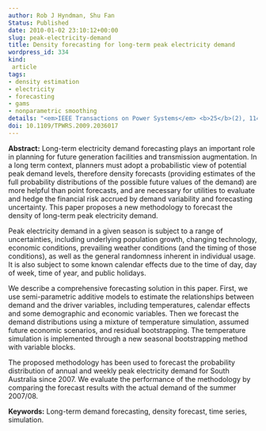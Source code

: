```yaml
---
author: Rob J Hyndman, Shu Fan
Status: Published
date: 2010-01-02 23:10:12+00:00
slug: peak-electricity-demand
title: Density forecasting for long-term peak electricity demand
wordpress_id: 334
kind:
 article
tags:
- density estimation
- electricity
- forecasting
- gams
- nonparametric smoothing
details: "<em>IEEE Transactions on Power Systems</em> <b>25</b>(2), 1142-1153"
doi: 10.1109/TPWRS.2009.2036017
---
```



**Abstract:** Long-term electricity demand forecasting plays an important role in planning for future generation facilities and transmission augmentation. In a long term context, planners must adopt a probabilistic view of potential peak demand levels, therefore density forecasts (providing estimates of the full probability distributions of the possible future values of the demand) are more helpful than point forecasts, and are necessary for utilities to evaluate and hedge the financial risk accrued by demand variability and forecasting uncertainty. This paper proposes a new methodology to forecast the density of long-term peak electricity demand.

Peak electricity demand in a given season is subject to a range of uncertainties, including underlying population growth, changing technology, economic conditions, prevailing weather conditions (and the timing of those conditions), as well as the general randomness inherent in individual usage. It is also subject to some known calendar effects due to the time of day, day of week, time of year, and public holidays.

We describe a comprehensive forecasting solution in this paper. First, we use semi-parametric additive models to estimate the relationships between demand and the driver variables, including temperatures, calendar effects and some demographic and economic variables. Then we forecast the demand distributions using a mixture of temperature simulation, assumed future economic scenarios, and residual bootstrapping. The temperature simulation is implemented through a new seasonal bootstrapping method with variable blocks.

The proposed methodology has been used to forecast the probability distribution of annual and weekly peak electricity demand for South Australia since 2007. We evaluate the performance of the methodology by comparing the forecast results with the actual demand of the summer 2007/08.

**Keywords:** Long-term demand forecasting, density forecast, time series, simulation.
